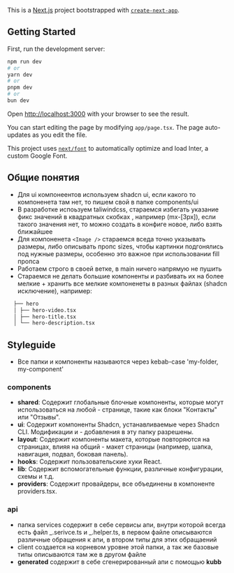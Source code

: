 This is a [Next.js](https://nextjs.org/) project bootstrapped with [`create-next-app`](https://github.com/vercel/next.js/tree/canary/packages/create-next-app).

## Getting Started

First, run the development server:

```bash
npm run dev
# or
yarn dev
# or
pnpm dev
# or
bun dev
```

Open [http://localhost:3000](http://localhost:3000) with your browser to see the result.

You can start editing the page by modifying `app/page.tsx`. The page auto-updates as you edit the file.

This project uses [`next/font`](https://nextjs.org/docs/basic-features/font-optimization) to automatically optimize and load Inter, a custom Google Font.

## Общие понятия

- Для ui компонеентов используем shadcn ui, если какого то компоненета там нет, то пишем свой в папке components/ui
- В разработке испоьзуем taliwindcss, стараемся избегать указание фикс значений в квадратных скобках , например (mx-[3px]), если такого значения нет, то можно создать в конфиге новое, либо взять ближайшее
- Для компоненета `<Image />` стараемся вседа точно указывать размеры, либо описывать пропс sizes, чтобы картинки подгонялись под нужные размеры, особенно это важное при использовании fill пропса
- Работаем строго в своей ветке, в main ничего напрямую не пушить
- Стараемся не делать большие компоненты и разбивать их на более мелкие + хранить все мелкие компоненеты в разных файлах (shadcn исключение), например:

```bash
  ├── hero
  │ ├── hero-video.tsx
  │ ├── hero-title.tsx
  │ └── hero-description.tsx
```

## Styleguide

- Все папки и компоненты называются через kebab-case 'my-folder, my-component'

### components

- **shared**: Содержит глобальные блочные компоненты, которые могут использоваться на любой - странице, такие как блоки "Контакты" или "Отзывы".
- **ui**: Содержит компоненты Shadcn, устанавливаемые через Shadcn CLI. Модификации и - добавления в эту папку разрешены.
- **layout**: Содержит компоненты макета, которые повторяются на страницах, влияя на общий - макет страницы (например, шапка, навигация, подвал, боковая панель).
- **hooks**: Содержит пользовательские хуки React.
- **lib**: Содержит вспомогательные функции, различные конфигурации, схемы и т.д.
- **providers**: Содержит провайдеры, все объединены в компоненте providers.tsx.

### api

- папка services содержит в себе сервисы апи, внутри которой всегда есть файл _.serivce.ts и _.helper.ts, в первом файле описываются различные обращения к апи, в втором типы для этих обращаений
- client создается на корневом уровне этой папки, а так же базовые типы описываются там же в другом файле
- **generated** содержит в себе сгенерированный апи с помощью **kubb**
